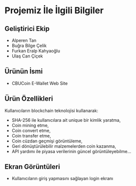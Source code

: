 # Projemiz İle İlgili Bilgiler
## Geliştirici Ekip
- Alperen Tan
- Buğra Bilge Çelik
- Furkan Eralp Kahyaoğlu
- Ulaş Can Çiçek
## Ürünün İsmi
- CBUCoin E-Wallet Web Site
## Ürün Özellikleri
Kullanıcıların blockchain teknolojisi kullanarak:
- SHA-256 ile kullanıcılara ait unique bir kimlik yaratma,
- Coin mining etme,
- Coin convert etme,
- Coin transfer etme,
- Coin cüzdan geçmişi görüntüleme,
- Geri dönüştürülebilir malzemelerden coin kazanma,
- API yardımı ile piyasa verilerinin güncel görüntüleyebilme...
## Ekran Görüntüleri
- Kullanıcıların giriş yapmasını sağlayan login ekranı
